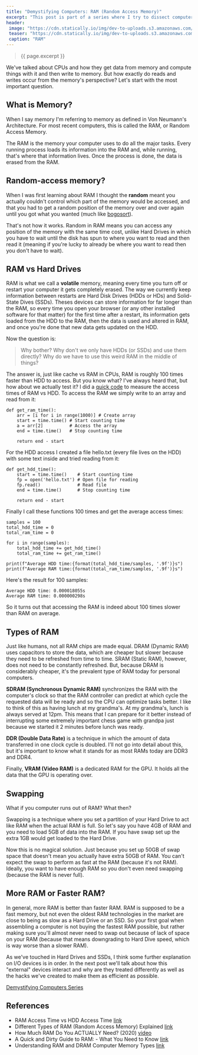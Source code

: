 ```yaml
---
title: "Demystifying Computers: RAM (Random Access Memory)"
excerpt: "This post is part of a series where I try to dissect computers in just enough detail so you can understand the **magic** that goes on behind the curtains when you write a **hello world** program or open up a browser."
header:
 image: "https://cdn.statically.io/img/dev-to-uploads.s3.amazonaws.com/i/jlur0iz7wppqugnrr0i3.jpg?w=720px"
 teaser: "https://cdn.statically.io/img/dev-to-uploads.s3.amazonaws.com/i/jlur0iz7wppqugnrr0i3.jpg?w=460px"
 caption: "RAM"
---
```

> {{ page.excerpt }}

We've talked about CPUs and how they get data from memory and compute things with it and then write to memory. But how exactly do reads and writes occur from the memory's perspective? Let's start with the most important question.

## What is Memory?
When I say memory I'm referring to memory as defined in Von Neumann's Architecture. For most recent computers, this is called the RAM, or Random Access Memory.

The RAM is the memory your computer uses to do all the major tasks. Every running process loads its information into the RAM and, while running, that's where that information lives. Once the process is done, the data is erased from the RAM.

## Random-access memory?
When I was first learning about RAM I thought the **random** meant you actually couldn't control which part of the memory would be accessed, and that you had to get a random position of the memory over and over again until you got what you wanted (much like [bogosort](https://www.youtube.com/watch?v=DaPJkYo2quc)).

That's not how it works. Random in RAM means you can access any position of the memory with the same time cost, unlike Hard Drives in which you have to wait until the disk has spun to where you want to read and then read it (meaning if you're lucky to already be where you want to read then you don't have to wait).

## RAM vs Hard Drives
RAM is what we call a **volatile** memory, meaning every time you turn off or restart your computer it gets completely erased. The way we currently keep information between restarts are Hard Disk Drives (HDDs or HDs) and Solid-State Dives (SSDs). Theses devices can store information for far longer than the RAM, so every time you open your browser (or any other installed software for that matter) for the first time after a restart, its information gets loaded from the HDD to the RAM, then the data is used and altered in RAM, and once you're done that new data gets updated on the HDD.

Now the question is:

> Why bother? Why don't we only have HDDs (or SSDs) and use them directly?
> Why do we have to use this weird RAM in the middle of things?

The answer is, just like cache vs RAM in CPUs, RAM is roughly 100 times faster than HDD to access. But you know what? I've always heard that, but how about we actually test it? I did a [quick code](https://gist.github.com/gmelodie/bcdb30455812301d69d2e3d9e9971488) to measure the access times of RAM vs HDD. To access the RAM we simply write to an array and read from it:
```
def get_ram_time():
    arr = [i for i in range(1000)] # Create array
    start = time.time() # Start counting time
    a = arr[2]          # Access the array
    end = time.time()   # Stop counting time

    return end - start
```
For the HDD access I created a file hello.txt (every file lives on the HDD) with some text inside and tried reading from it:
```
def get_hdd_time():
    start = time.time()    # Start counting time
    fp = open('hello.txt') # Open file for reading
    fp.read()              # Read file
    end = time.time()      # Stop counting time

    return end - start
```
Finally I call these functions 100 times and get the average access times:
```
samples = 100
total_hdd_time = 0
total_ram_time = 0

for i in range(samples):
    total_hdd_time += get_hdd_time()
    total_ram_time += get_ram_time()

print(f"Average HDD time:{format(total_hdd_time/samples, '.9f')}s")
print(f"Average RAM time:{format(total_ram_time/samples, '.9f')}s")
```
Here's the result for 100 samples:
```
Average HDD time: 0.000018055s
Average RAM time: 0.000000298s
```
So it turns out that accessing the RAM is indeed about 100 times slower than RAM on average.

## Types of RAM
Just like humans, not all RAM chips are made equal. DRAM (Dynamic RAM) uses capacitors to store the data, which are cheaper but slower because they need to be refreshed from time to time. SRAM (Static RAM), however, does not need to be constantly refreshed. But, because DRAM is considerably cheaper, it's the prevalent type of RAM today for personal computers.

**SDRAM (Synchronous Dynamic RAM)** synchronizes the RAM with the computer's clock so that the RAM controller can predict at which cycle the requested data will be ready and so the CPU can optimize tasks better. I like to think of this as having lunch at my grandma's. At my grandma's, lunch is always served at 12pm. This means that I can prepare for it better instead of interrupting some extremely important chess game with grandpa just because we started it 2 minutes before lunch was ready.

**DDR (Double Data Rate)** is a technique in which the amount of data transferred in one clock cycle is doubled. I'll not go into detail about this, but it's important to know what it stands for as most RAMs today are DDR3 and DDR4.

Finally, **VRAM (Video RAM)** is a dedicated RAM for the GPU. It holds all the data that the GPU is operating over.

## Swapping
What if you computer runs out of RAM? What then?

Swapping is a technique where you set a partition of your Hard Drive to act like RAM when the actual RAM is full. So let's say you have 4GB of RAM and you need to load 5GB of data into the RAM. If you have swap set up the extra 1GB would get loaded to the Hard Drive.

Now this is no magical solution. Just because you set up 50GB of swap space that doesn't mean you actually have extra 50GB of RAM. You can't expect the swap to perform as fast at the RAM (because it's not RAM). Ideally, you want to have enough RAM so you don't even need swapping (because the RAM is never full).

## More RAM or Faster RAM?
In general, more RAM is better than faster RAM. RAM is supposed to be a fast memory, but not even the oldest RAM technologies in the market are close to being as slow as a Hard Drive or an SSD. So your first goal when assembling a computer is not buying the fastest RAM possible, but rather making sure you'll almost never need to swap out because of lack of space on your RAM (because that means downgrading to Hard Dive speed, which is way worse than a slower RAM).

As we've touched in Hard Drives and SSDs, I think some further explanation on I/O devices is in order. In the next post we'll talk about how this "external" devices interact and why are they treated differently as well as the hacks we've created to make them as efficient as possible.

[Demystifying Computers Series](/demystifying-computers/)

## References
- RAM Access Time vs HDD Access Time [link](https://www.webopedia.com/TERM/A/access_time.html)
- Different Types of RAM (Random Access Memory) Explained [link](https://www.guru99.com/different-types-ram-random-access-memory.html)
- How Much RAM Do You ACTUALLY Need? (2020) [video](https://www.youtube.com/watch?v=OT-qAQLGkGo)
- A Quick and Dirty Guide to RAM: - What You Need to Know [link](https://www.makeuseof.com/tag/quick-dirty-guide-ram-need-know/)
- Understanding RAM and DRAM Computer Memory Types [link](https://www.atpinc.com/blog/computer-memory-types-dram-ram-module)

